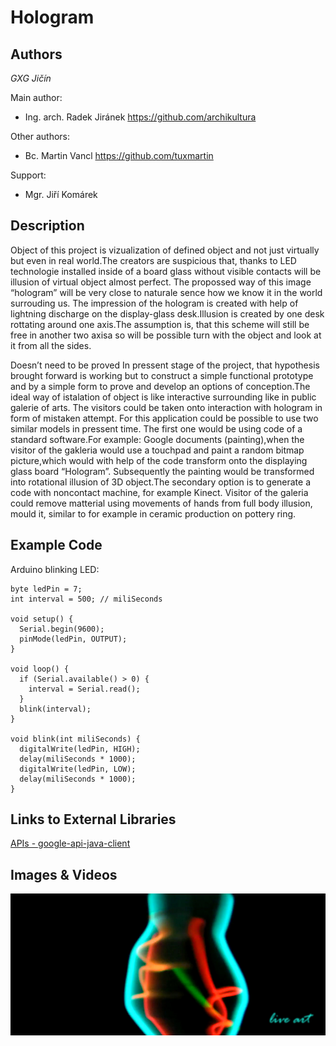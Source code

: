 # Hologram

## Authors
*GXG Jičín*

Main author:
- Ing. arch. Radek Jiránek https://github.com/archikultura
 
Other authors:
- Bc. Martin Vancl https://github.com/tuxmartin

Support:
- Mgr. Jiří Komárek

## Description

Object of this project is vizualization of defined object and not just virtually but even in real world.The creators are suspicious that, thanks to LED technologie installed inside of a board glass without visible contacts will be illusion of virtual object almost perfect. The propossed way of this image “hologram” will be very close to naturale sence how we know it in the world surrouding us.
The impression of the hologram is created with help of lightning discharge on the display-glass desk.Illusion is created by one desk rottating around one axis.The assumption is, that this scheme will still be free in another two axisa so will be possible turn with the object and look at it from all the sides.

Doesn’t need to be proved In pressent stage of the project, that hypothesis brought forward is working but to construct a simple functional prototype and by a simple form to prove and develop an options of conception.The ideal way of istalation of object is like interactive surrounding like in public galerie of arts.
The visitors could be taken onto interaction with hologram in form of mistaken attempt. For this application could be possible to use two similar models in pressent time. The first one would be using code of a standard software.For example: Google documents (painting),when the visitor of the gakleria would use a touchpad and paint a random bitmap picture,which would with help of the code transform onto the displaying glass board “Hologram”. Subsequently the painting would be transformed into rotational illusion of 3D object.The secondary option is to generate a code with noncontact machine, for example Kinect. Visitor of the galeria could remove matterial using movements of hands from full body illusion, mould it, similar to for example in ceramic production on pottery ring.


## Example Code
Arduino blinking LED:
```
byte ledPin = 7;
int interval = 500; // miliSeconds

void setup() {                
  Serial.begin(9600);
  pinMode(ledPin, OUTPUT);     
}

void loop() {  
  if (Serial.available() > 0) {
    interval = Serial.read();
  }
  blink(interval);
}

void blink(int miliSeconds) {
  digitalWrite(ledPin, HIGH);
  delay(miliSeconds * 1000);
  digitalWrite(ledPin, LOW);
  delay(miliSeconds * 1000);  
}

```
## Links to External Libraries
[APIs - google-api-java-client](https://code.google.com/p/google-api-java-client/wiki/APIs "APIs - google-api-java-client")

## Images & Videos

![Example Image](project_images/cover.jpg?raw=true "Example Image")
